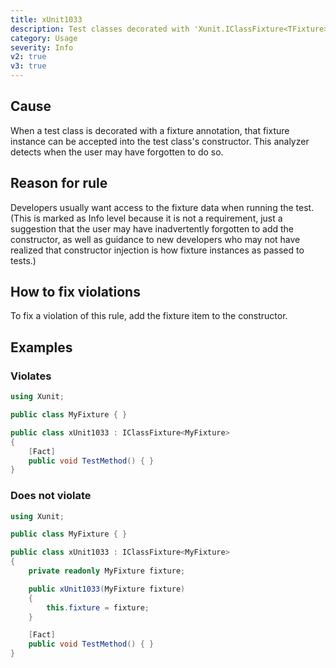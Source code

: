 ```yaml
---
title: xUnit1033
description: Test classes decorated with 'Xunit.IClassFixture<TFixture>' or 'Xunit.ICollectionFixture<TFixture>' should add a constructor argument of type TFixture
category: Usage
severity: Info
v2: true
v3: true
---
```


## Cause

When a test class is decorated with a fixture annotation, that fixture instance can be accepted into the test
class's constructor. This analyzer detects when the user may have forgotten to do so.

## Reason for rule

Developers usually want access to the fixture data when running the test. (This is marked as Info level because
it is not a requirement, just a suggestion that the user may have inadvertently forgotten to add the constructor,
as well as guidance to new developers who may not have realized that constructor injection is how fixture
instances as passed to tests.)

## How to fix violations

To fix a violation of this rule, add the fixture item to the constructor.

## Examples

### Violates

```csharp
using Xunit;

public class MyFixture { }

public class xUnit1033 : IClassFixture<MyFixture>
{
    [Fact]
    public void TestMethod() { }
}
```

### Does not violate

```csharp
using Xunit;

public class MyFixture { }

public class xUnit1033 : IClassFixture<MyFixture>
{
    private readonly MyFixture fixture;

    public xUnit1033(MyFixture fixture)
    {
        this.fixture = fixture;
    }

    [Fact]
    public void TestMethod() { }
}
```
